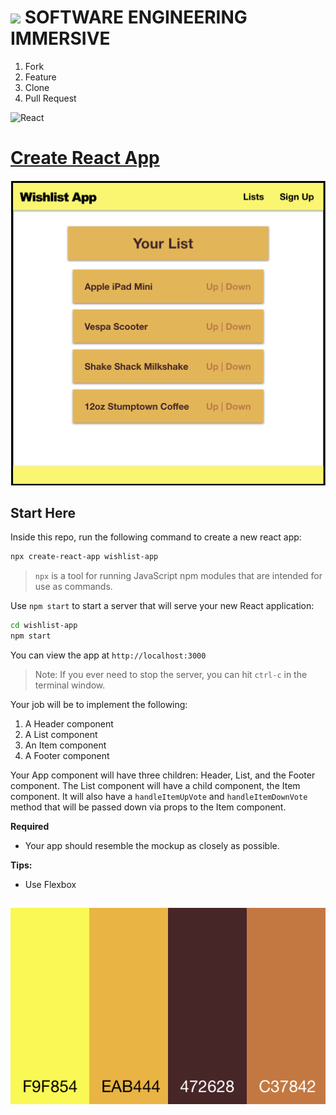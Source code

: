 # ![](https://ga-dash.s3.amazonaws.com/production/assets/logo-9f88ae6c9c3871690e33280fcf557f33.png)  SOFTWARE ENGINEERING IMMERSIVE

1. Fork
1. Feature
1. Clone
1. Pull Request

![React](https://www.import.io/wp-content/uploads/2017/10/React-logo-1.png)

# [Create React App](https://facebook.github.io/create-react-app)

![](wishlist-app.png)

## Start Here

Inside this repo, run the following command to create a new react app:

```sh
npx create-react-app wishlist-app
```

> `npx` is a tool for running JavaScript npm modules that are intended for use as commands.

Use `npm start` to start a server that will serve your new React application:

```bash
cd wishlist-app
npm start
```

You can view the app at `http://localhost:3000`

> Note: If you ever need to stop the server, you can hit `ctrl-c` in the terminal window.

Your job will be to implement the following:

1. A Header component
1. A List component
1. An Item component
1. A Footer component

Your App component will have three children: Header, List, and the Footer component.
The List component will have a child component, the Item component.
It will also have a `handleItemUpVote` and `handleItemDownVote` method that will be passed down via props to the Item component.

**Required**
- Your app should resemble the mockup as closely as possible.

**Tips:**
- Use Flexbox

##

<p align="center">
  <img src="wishAppColors.png"/>
</p>
